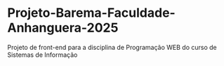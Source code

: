 # Projeto-Barema-Faculdade-Anhanguera-2025
Projeto de front-end para a disciplina de Programação WEB do curso de Sistemas de Informação
